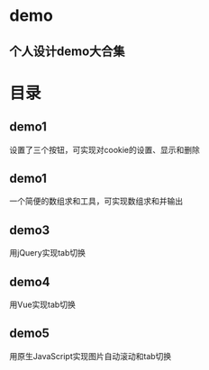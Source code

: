 ﻿# demo
## 个人设计demo大合集

# 目录

## demo1
设置了三个按钮，可实现对cookie的设置、显示和删除

## demo1
一个简便的数组求和工具，可实现数组求和并输出

## demo3
用jQuery实现tab切换

## demo4
用Vue实现tab切换

## demo5
用原生JavaScript实现图片自动滚动和tab切换